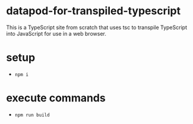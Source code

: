 # datapod-for-transpiled-typescript

This is a TypeScript site from scratch that uses tsc to transpile TypeScript into JavaScript for use in a web browser.

# setup

- `npm i`

# execute commands

- `npm run build`